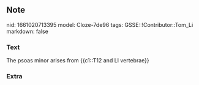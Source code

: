 ## Note
nid: 1661020713395
model: Cloze-7de96
tags: GSSE::!Contributor::Tom_Li
markdown: false

### Text
<div>
  The psoas minor arises from {{c1::T12 and LI vertebrae}}
</div>

### Extra

